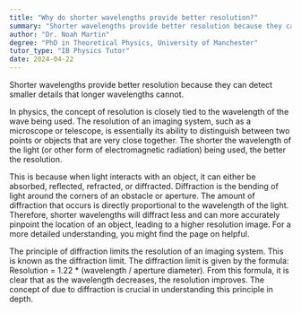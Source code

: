 ```yaml
---
title: "Why do shorter wavelengths provide better resolution?"
summary: "Shorter wavelengths provide better resolution because they can detect smaller details that longer wavelengths cannot."
author: "Dr. Noah Martin"
degree: "PhD in Theoretical Physics, University of Manchester"
tutor_type: "IB Physics Tutor"
date: 2024-04-22
---
```


Shorter wavelengths provide better resolution because they can detect smaller details that longer wavelengths cannot.

In physics, the concept of resolution is closely tied to the wavelength of the wave being used. The resolution of an imaging system, such as a microscope or telescope, is essentially its ability to distinguish between two points or objects that are very close together. The shorter the wavelength of the light (or other form of electromagnetic radiation) being used, the better the resolution.

This is because when light interacts with an object, it can either be absorbed, reflected, refracted, or diffracted. Diffraction is the bending of light around the corners of an obstacle or aperture. The amount of diffraction that occurs is directly proportional to the wavelength of the light. Therefore, shorter wavelengths will diffract less and can more accurately pinpoint the location of an object, leading to a higher resolution image. For a more detailed understanding, you might find the page on helpful.

The principle of diffraction limits the resolution of an imaging system. This is known as the diffraction limit. The diffraction limit is given by the formula: Resolution = 1.22 * (wavelength / aperture diameter). From this formula, it is clear that as the wavelength decreases, the resolution improves. The concept of due to diffraction is crucial in understanding this principle in depth.
    